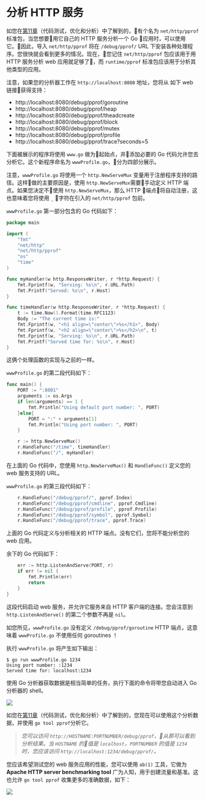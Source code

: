 # **分析 HTTP 服务**

如您在[第11章](https://github.com/hantmac/Mastering_Go_ZH_CN/tree/master/eBook/chapter11/11.0.md)（代码测试，优化和分析）中了解到的，有个名为 `net/http/pprof` 标准包，当您想要用它自己的 HTTP 服务分析一个 Go 应用时，可以使用它。因此，导入 `net/http/pprof` 将在 `/debug/pprof/` URL 下安装各种处理程序。您很快就会看到更多的情况。现在，您记住 `net/http/pprof` 包应该用于用 HTTP 服务分析 web 应用就足够了，而 `runtime/pprof` 标准包应该用于分析其他类型的应用。

注意，如果您的分析器工作在 `http://localhost:8080` 地址，您将从 如下 web 链接获得支持：

+ http://localhost:8080/debug/pprof/goroutine
+ http://localhost:8080/debug/pprof/heap
+ http://localhost:8080/debug/pprof/theadcreate
+ http://localhost:8080/debug/pprof/block
+ http://localhost:8080/debug/pprof/mutex
+ http://localhost:8080/debug/pprof/profile
+ http://localhost:8080/debug/pprof/trace?seconds=5

下面被展示的程序将使用 `www.go` 做为起始点，并添加必要的 Go 代码允许您去分析它。这个新程序命名为 `wwwProfile.go`，分为四部分展示。

注意，`wwwProfile.go` 将使用一个 `http.NewServeMux` 变量用于注册程序支持的路径。这样做的主要原因是，使用 `http.NewServeMux`需要手动定义 HTTP 端点。如果您决定不使用 `http.NewServeMux`，那么 HTTP 端点将自动注册，这也意味着您将使用 `_` 字符在引入的 `net/http/pprof` 包前。

`wwwProfile.go` 第一部分包含的 Go 代码如下：

```go
package main

import (
    "fmt"
    "net/http"
    "net/http/pprof"
    "os"
    "time"
)

func myHandler(w http.ResponseWriter, r *http.Request) {
    fmt.Fprintf(w, "Serving: %s\n", r.URL.Path)
    fmt.Printf("Served: %s\n", r.Host)
}

func timeHandler(w http.ResponseWriter, r *http.Request) {
    t := time.Now().Format(time.RFC1123)
    Body := "The current time is:"
    fmt.Fprintf(w, "<h1 align=\"center\">%s</h1>", Body)
	fmt.Fprintf(w, "<h2 align=\"center\">%s</h2>\n", t)
	fmt.Fprintf(w, "Serving: %s\n", r.URL.Path)
	fmt.Printf("Served time for: %s\n", r.Host)    
}
```

这俩个处理函数的实现与之前的一样。

`wwwProfile.go` 的第二段代码如下：

```go
func main() {
    PORT := ":8001"
    arguments := os.Args
    if len(arguments) == 1 {
        fmt.Println("Using default port number: ", PORT)
    }else{
        PORT = ":" + arguments[1]
        fmt.Println("Using port number: ", PORT)
    }

    r := http.NewServeMux()
    r.HandleFunc("/time", timeHandler)
    r.HandleFunc("/", myHandler)
```

在上面的 Go 代码中，您使用 `http.NewServeMux()` 和 `HandleFunc()` 定义您的 web 服务支持的 URL。

`wwwProfile.go` 的第三段代码如下：

```go
    r.HandleFunc("/debug/pprof/", pprof.Index)
    r.HandleFunc("/debug/pprof/cmdline", pprof.Cmdline)
    r.HandleFunc("/debug/pprof/profile", pprof.Profile)
    r.HandleFunc("/debug/pprof/symbol", pprof.Symbol)
    r.HandleFunc("/debug/pprof/trace", pprof.Trace)
```

上面的 Go 代码定义与分析相关的 HTTP 端点。没有它们，您将不能分析您的 web 应用。

余下的 Go 代码如下：

```go
    err := http.ListenAndServe(PORT, r)
    if err != nil {
        fmt.Println(err)
        return
    }
}
```

这段代码启动 web 服务，并允许它服务来自 HTTP 客户端的连接。您会注意到 `http.ListenAndServe()` 的第二个参数不再是 `nil`。

如您所见，`wwwProfile.go` 没有定义 `/debug/pprof/goroutine` HTTP 端点，这意味着 `wwwProfile.go` 不使用任何 goroutines ！

执行 `wwwProfile.go` 将产生如下输出：

```shell
$ go run wwwProfile.go 1234
Using port number: :1234
Served time for: localhost:1234
```

使用 Go 分析器获取数据是相当简单的任务，执行下面的命令将带您自动进入 Go 分析器的 shell。

![](https://github.com/hantmac/Mastering_Go_ZH_CN/tree/master/images/chapter12/12.7.1-1.jpg)

如您在[第11章](https://github.com/hantmac/Mastering_Go_ZH_CN/tree/master/eBook/chapter11/11.0.md)（代码测试，优化和分析）中了解到的，您现在可以使用这个分析数据，并使用 `go tool pprof`分析它。

> *您可以访问 `http://HOSTNAME:PORTNUMBER/debug/pprof`，从那可以看到分析结果。当 `HOSTNAME` 的值是 `localhost`，`PORTNUMBER` 的值是 `1234` 时，您应该访问 `http://localhost:1234/debug/pprof/`。*

您应该希望测试您的 web 服务应用的性能，您可以使用 `ab(1)` 工具，它做为 **Apache HTTP server benchmarking tool** 广为人知，用于创建流量和基准。这也允许 `go tool pprof` 收集更多的准确数据，如下：

![](https://github.com/hantmac/Mastering_Go_ZH_CN/tree/master/images/chapter12/12.7.1-2.jpg)
